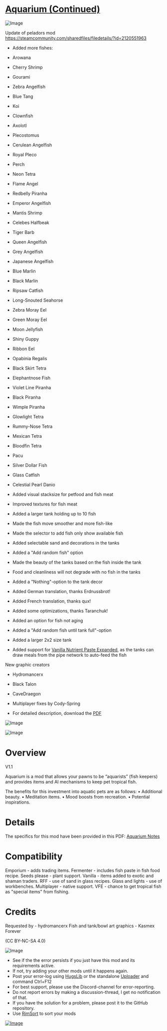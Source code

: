 # [Aquarium (Continued)](https://steamcommunity.com/sharedfiles/filedetails/?id=2194463553)

![Image](https://i.imgur.com/buuPQel.png)

Update of peladors mod
https://steamcommunity.com/sharedfiles/filedetails/?id=2120551963

- Added more fishes:


-  Arowana
-  Cherry Shrimp
-  Gourami
-  Zebra Angelfish
-  Blue Tang
-  Koi
-  Clownfish
-  Axolotl
-  Plecostomus
-  Cerulean Angelfish
-  Royal Pleco
-  Perch
-  Neon Tetra
-  Flame Angel
-  Redbelly Piranha
-  Emperor Angelfish
-  Mantis Shrimp
-  Celebes Halfbeak
-  Tiger Barb
-  Queen Angelfish
-  Grey Angelfish
-  Japanese Angelfish
-  Blue Marlin
-  Black Marlin
-  Ripsaw Catfish
-  Long-Snouted Seahorse
-  Zebra Moray Eel
-  Green Moray Eel
-  Moon Jellyfish
-  Shiny Guppy
-  Ribbon Eel
-  Opabinia Regalis
-  Black Skirt Tetra
-  Elephantnose Fish
-  Violet Line Piranha
-  Black Piranha
-  Wimple Piranha
-  Glowlight Tetra
-  Rummy-Nose Tetra
-  Mexican Tetra
-  Bloodfin Tetra
-  Pacu
-  Silver Dollar Fish
-  Glass Catfish
-  Celestial Pearl Danio



- Added visual stacksize for petfood and fish meat
- Improved textures for fish meat
- Added a larger tank holding up to 10 fish
- Made the fish move smoother and more fish-like
- Made the selector to add fish only show available fish
- Added selectable sand and decorations in the tanks
- Added a "Add random fish" option
- Made the beauty of the tanks based on the fish inside the tank
- Food and cleanliness will not degrade with no fish in the tanks
- Added a "Nothing"-option to the tank decor
- Added German translation, thanks Erdnussbrot!
- Added French translation, thanks qux!
- Added some optimizations, thanks Taranchuk!
- Added an option for fish not aging
- Added a "Add random fish until tank full"-option
- Added a larger 2x2 size tank
- Added support for [Vanilla Nutrient Paste Expanded](https://steamcommunity.com/sharedfiles/filedetails/?id=2920385763), as the tanks can draw meals from the pipe network to auto-feed the fish

New graphic creators


-  Hydromancerx
-  Black Talon
-  CaveDraegon



- Multiplayer fixes by Cody-Spring
- For detailed description, download the [PDF](https://github.com/emipa606/Aquarium/raw/main/Source/Aquarium.pdf)

![Image](https://i.imgur.com/pufA0kM.png)
	
![Image](https://i.imgur.com/Z4GOv8H.png)

# Overview
 V1.1

Aquarium is a mod that allows your pawns to be “aquarists” (fish keepers) and provides items and AI mechanisms to keep pet tropical fish.

The benefits for this investment into aquatic pets are as follows:
•	Additional beauty.
•	Meditation items.
•	Mood boosts from recreation.
•	Potential inspirations.

# Details


The specifics for this mod have been provided in this PDF: [Aquarium Notes](https://1drv.ms/b/s!Au3GsmKyQkDYjKlj3xh-1Vd3lD0mlg?e=y5MUhb)

# Compatibility


Emporium - adds trading items.
Fermenter - includes fish paste in fish food recipe.
Seeds please - plant support.
Vanilla - items added to exotic and shaman traders.
RFF - use of sand in glass recipes.
Glass and lights - use of workbenches.
Multiplayer - native support.
VFE - chance to get tropical fish as "special items" from fishing.

# Credits


Requested by - hydromancerx
Fish and tank/bowl art graphics - Kasmex Forever


(CC BY-NC-SA 4.0)


![Image](https://i.imgur.com/PwoNOj4.png)



-  See if the the error persists if you just have this mod and its requirements active.
-  If not, try adding your other mods until it happens again.
-  Post your error-log using [HugsLib](https://steamcommunity.com/workshop/filedetails/?id=818773962) or the standalone [Uploader](https://steamcommunity.com/sharedfiles/filedetails/?id=2873415404) and command Ctrl+F12
-  For best support, please use the Discord-channel for error-reporting.
-  Do not report errors by making a discussion-thread, I get no notification of that.
-  If you have the solution for a problem, please post it to the GitHub repository.
-  Use [RimSort](https://github.com/RimSort/RimSort/releases/latest) to sort your mods



[![Image](https://img.shields.io/github/v/release/emipa606/Aquarium?label=latest%20version&style=plastic&color=9f1111&labelColor=black)](https://steamcommunity.com/sharedfiles/filedetails/changelog/2194463553)
